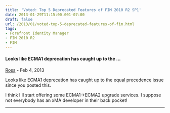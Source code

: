 ```yaml
---
title: 'Voted: Top 5 Deprecated Features of FIM 2010 R2 SP1'
date: 2013-01-29T11:15:00.001-07:00
draft: false
url: /2013/01/voted-top-5-deprecated-features-of-fim.html
tags: 
- Forefront Identity Manager
- FIM 2010 R2
- FIM
---
```


#### Looks like ECMA1 deprecation has caught up to the ...
[Ross](https://www.blogger.com/profile/10516535229626774213 "noreply@blogger.com") - <time datetime="2013-02-07T22:13:18.876-07:00">Feb 4, 2013</time>

Looks like ECMA1 deprecation has caught up to the equal precedence issue since you posted this.  
  
I think I'll start offering some ECMA1->ECMA2 upgrade services. I suppose not everybody has an xMA developer in their back pocket!
<hr />
